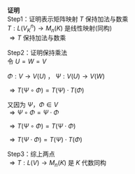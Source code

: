**证明**  
Step1：证明表示矩阵映射 $T$ 保持加法与数乘  
$T:L(V_K^n)\to M_n(K)$ 是线性映射(同构)  
$\Rightarrow T$ 保持加法与数乘  
  
Step2：证明保持乘法  
令 $U=W=V$  
  
$\Phi:V\to V(U)$ ， $\Psi:V(U)\to V(W)$  
  
$\Rightarrow T(\Psi\circ\Phi)  
=T(\Psi)\cdot T(\Phi)$  
  
又因为 $\Psi，\Phi\in V$  
$\Rightarrow \Psi\circ\Phi=\Psi\cdot\Phi$  
  
$\Rightarrow T(\Psi\circ\Phi)=T(\Psi\cdot\Phi)$  
  
$\Rightarrow T(\Psi\cdot\Phi)  
=T(\Psi)\cdot T(\Phi)$  
  
Step3：综上两点  
$\Rightarrow T:L(V)\to M_n(K)$ 是 $K$ 代数同构  
